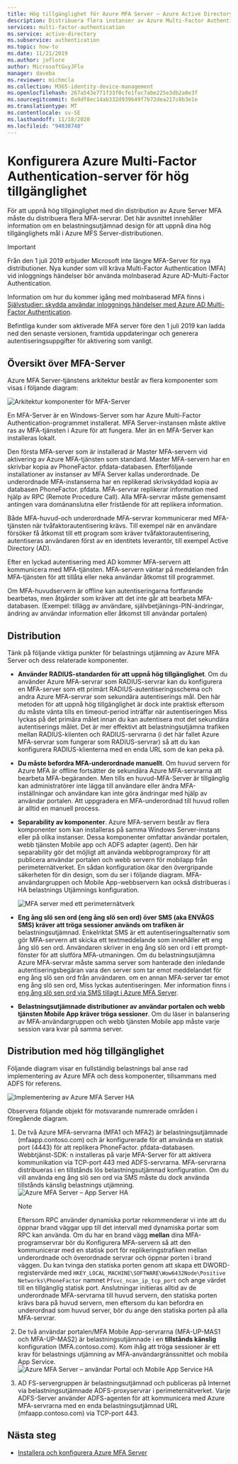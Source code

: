 ```yaml
---
title: Hög tillgänglighet för Azure MFA Server – Azure Active Directory
description: Distribuera flera instanser av Azure Multi-Factor Authentication-server i konfigurationer som ger hög tillgänglighet.
services: multi-factor-authentication
ms.service: active-directory
ms.subservice: authentication
ms.topic: how-to
ms.date: 11/21/2019
ms.author: joflore
author: MicrosoftGuyJFlo
manager: daveba
ms.reviewer: michmcla
ms.collection: M365-identity-device-management
ms.openlocfilehash: 267a543e771f33f0cfe1fac7abe225e3db2a8e3f
ms.sourcegitcommit: 0a9df8ec14ab332d939b49f7b72dea217c8b3e1e
ms.translationtype: MT
ms.contentlocale: sv-SE
ms.lasthandoff: 11/18/2020
ms.locfileid: "94838748"
---
```

# <a name="configure-azure-multi-factor-authentication-server-for-high-availability"></a>Konfigurera Azure Multi-Factor Authentication-server för hög tillgänglighet

För att uppnå hög tillgänglighet med din distribution av Azure Server MFA måste du distribuera flera MFA-servrar. Det här avsnittet innehåller information om en belastningsutjämnad design för att uppnå dina hög tillgänglighets mål i Azure MFS Server-distributionen.

> [!IMPORTANT]
> Från den 1 juli 2019 erbjuder Microsoft inte längre MFA-Server för nya distributioner. Nya kunder som vill kräva Multi-Factor Authentication (MFA) vid inloggnings händelser bör använda molnbaserad Azure AD-Multi-Factor Authentication.
>
> Information om hur du kommer igång med molnbaserad MFA finns i [Självstudier: skydda användar inloggnings händelser med Azure AD Multi-Factor Authentication](tutorial-enable-azure-mfa.md).
>
> Befintliga kunder som aktiverade MFA server före den 1 juli 2019 kan ladda ned den senaste versionen, framtida uppdateringar och generera autentiseringsuppgifter för aktivering som vanligt.

## <a name="mfa-server-overview"></a>Översikt över MFA-Server

Azure MFA Server-tjänstens arkitektur består av flera komponenter som visas i följande diagram:

 ![Arkitektur komponenter för MFA-Server](./media/howto-mfaserver-deploy-ha/mfa-ha-architecture.png)

En MFA-Server är en Windows-Server som har Azure Multi-Factor Authentication-programmet installerat. MFA Server-instansen måste aktive ras av MFA-tjänsten i Azure för att fungera. Mer än en MFA-Server kan installeras lokalt.

Den första MFA-server som är installerad är Master MFA-servern vid aktivering av Azure MFA-tjänsten som standard. Master MFA-servern har en skrivbar kopia av PhoneFactor. pfdata-databasen. Efterföljande installationer av instanser av MFA Server kallas underordnade. De underordnade MFA-instanserna har en replikerad skrivskyddad kopia av databasen PhoneFactor. pfdata. MFA-servrar replikerar information med hjälp av RPC (Remote Procedure Call). Alla MFA-servrar måste gemensamt antingen vara domänanslutna eller fristående för att replikera information.

Både MFA-huvud-och underordnade MFA-servrar kommunicerar med MFA-tjänsten när tvåfaktorautentisering krävs. Till exempel när en användare försöker få åtkomst till ett program som kräver tvåfaktorautentisering, autentiseras användaren först av en identitets leverantör, till exempel Active Directory (AD).

Efter en lyckad autentisering med AD kommer MFA-servern att kommunicera med MFA-tjänsten. MFA-servern väntar på meddelanden från MFA-tjänsten för att tillåta eller neka användar åtkomst till programmet.

Om MFA-huvudservern är offline kan autentiseringarna fortfarande bearbetas, men åtgärder som kräver att det inte går att bearbeta MFA-databasen. (Exempel: tillägg av användare, självbetjänings-PIN-ändringar, ändring av användar information eller åtkomst till användar portalen)

## <a name="deployment"></a>Distribution

Tänk på följande viktiga punkter för belastnings utjämning av Azure MFA Server och dess relaterade komponenter.

* **Använder RADIUS-standarden för att uppnå hög tillgänglighet**. Om du använder Azure MFA-servrar som RADIUS-servrar kan du konfigurera en MFA-server som ett primärt RADIUS-autentiseringsschema och andra Azure MFA-servrar som sekundära autentiserings mål. Den här metoden för att uppnå hög tillgänglighet är dock inte praktisk eftersom du måste vänta tills en timeout-period inträffar när autentiseringen Miss lyckas på det primära målet innan du kan autentisera mot det sekundära autentiserings målet. Det är mer effektivt att belastningsutjämna trafiken mellan RADIUS-klienten och RADIUS-servrarna (i det här fallet Azure MFA-servrar som fungerar som RADIUS-servrar) så att du kan konfigurera RADIUS-klienterna med en enda URL som de kan peka på.
* **Du måste befordra MFA-underordnade manuellt**. Om huvud servern för Azure MFA är offline fortsätter de sekundära Azure MFA-servrarna att bearbeta MFA-begäranden. Men tills en huvud-MFA-Server är tillgänglig kan administratörer inte lägga till användare eller ändra MFA-inställningar och användare kan inte göra ändringar med hjälp av användar portalen. Att uppgradera en MFA-underordnad till huvud rollen är alltid en manuell process.
* **Separability av komponenter**. Azure MFA-servern består av flera komponenter som kan installeras på samma Windows Server-instans eller på olika instanser. Dessa komponenter omfattar användar portalen, webb tjänsten Mobile app och ADFS adapter (agent). Den här separability gör det möjligt att använda webbprogramproxy för att publicera användar portalen och webb servern för mobilapp från perimeternätverket. En sådan konfiguration ökar den övergripande säkerheten för din design, som du ser i följande diagram. MFA-användargruppen och Mobile App-webbservern kan också distribueras i HA belastnings Utjämnings konfiguration.

   ![MFA server med ett perimeternätverk](./media/howto-mfaserver-deploy-ha/mfasecurity.png)

* **Eng ång slö sen ord (eng ång slö sen ord) över SMS (aka ENVÄGS SMS) kräver att tröga sessioner används om trafiken är** belastningsutjämnad. Enkelriktat SMS är ett autentiseringsalternativ som gör MFA-servern att skicka ett textmeddelande som innehåller ett eng ång slö sen ord. Användaren skriver in eng ång slö sen ord i ett prompt-fönster för att slutföra MFA-utmaningen. Om du belastningsutjämna Azure MFA-servrar måste samma server som hanterade den inledande autentiseringsbegäran vara den server som tar emot meddelandet för eng ång slö sen ord från användaren. om en annan MFA-server tar emot eng ång slö sen ord, Miss lyckas autentiseringen. Mer information finns i [eng ång slö sen ord via SMS tillagt i Azure MFA Server](https://blogs.technet.microsoft.com/enterprisemobility/2015/03/02/one-time-password-over-sms-added-to-azure-mfa-server).
* **Belastningsutjämnade distributioner av användar portalen och webb tjänsten Mobile App kräver tröga sessioner**. Om du läser in balansering av MFA-användargruppen och webb tjänsten Mobile app måste varje session vara kvar på samma server.

## <a name="high-availability-deployment"></a>Distribution med hög tillgänglighet

Följande diagram visar en fullständig belastnings bal anse rad implementering av Azure MFA och dess komponenter, tillsammans med ADFS för referens.

 ![Implementering av Azure MFA Server HA](./media/howto-mfaserver-deploy-ha/mfa-ha-deployment.png)

Observera följande objekt för motsvarande numrerade områden i föregående diagram.

1. De två Azure MFA-servrarna (MFA1 och MFA2) är belastningsutjämnade (mfaapp.contoso.com) och är konfigurerade för att använda en statisk port (4443) för att replikera PhoneFactor. pfdata-databasen. Webbtjänst-SDK: n installeras på varje MFA-Server för att aktivera kommunikation via TCP-port 443 med ADFS-servrarna. MFA-servrarna distribueras i en tillstånds lös belastningsutjämnad konfiguration. Om du vill använda eng ång slö sen ord via SMS måste du dock använda tillstånds känslig belastnings utjämning.
   ![Azure MFA Server – App Server HA](./media/howto-mfaserver-deploy-ha/mfaapp.png)

   > [!NOTE]
   > Eftersom RPC använder dynamiska portar rekommenderar vi inte att du öppnar brand väggar upp till det intervall med dynamiska portar som RPC kan använda. Om du har en brand vägg **mellan** dina MFA-programservrar bör du Konfigurera MFA-servern så att den kommunicerar med en statisk port för replikeringstrafiken mellan underordnade och överordnade servrar och öppnar porten i brand väggen. Du kan tvinga den statiska porten genom att skapa ett DWORD-registervärde med ```HKEY_LOCAL_MACHINE\SOFTWARE\Wow6432Node\Positive Networks\PhoneFactor``` namnet ```Pfsvc_ncan_ip_tcp_port``` och ange värdet till en tillgänglig statisk port. Anslutningar initieras alltid av de underordnade MFA-servrarna till huvud servern, den statiska porten krävs bara på huvud servern, men eftersom du kan befordra en underordnad som huvud server, bör du ange den statiska porten på alla MFA-servrar.

2. De två användar portalen/MFA Mobile App-servrarna (MFA-UP-MAS1 och MFA-UP-MAS2) är belastningsutjämnade i en **tillstånds känslig** konfiguration (MFA.contoso.com). Kom ihåg att tröga sessioner är ett krav för belastnings utjämning av MFA-användargränssnittet och mobila App Service.
   ![Azure MFA Server – användar Portal och Mobile App Service HA](./media/howto-mfaserver-deploy-ha/mfaportal.png)
3. AD FS-servergruppen är belastningsutjämnad och publiceras på Internet via belastningsutjämnade ADFS-proxyservrar i perimeternätverket. Varje ADFS-Server använder ADFS-agenten för att kommunicera med Azure MFA-servrarna med en enda belastningsutjämnad URL (mfaapp.contoso.com) via TCP-port 443.

## <a name="next-steps"></a>Nästa steg

* [Installera och konfigurera Azure MFA Server](howto-mfaserver-deploy.md)
